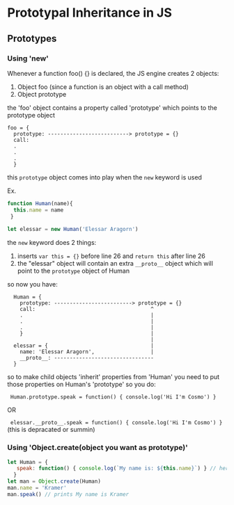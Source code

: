 # Prototypal Inheritance in JS

## Prototypes

### Using 'new'

Whenever a function foo() {} is declared, the JS engine creates 2 objects:
1. Object foo (since a function is an object with a call method)
2. Object prototype

the 'foo' object contains a property called 'prototype' which points to the prototype object

```
foo = {
  prototype: --------------------------> prototype = {}
  call:
  .
  .
  .
  }
```

this ```prototype``` object comes into play when the ```new``` keyword is used

Ex.
```js
function Human(name){
  this.name = name
 }
 
let elessar = new Human('Elessar Aragorn')
```
the ```new``` keyword does 2 things:
1. inserts ```var this = {}``` before line 26 and ```return this``` after line 26
2. the "elessar" object will contain an extra ```__proto__``` object which will point to the ```prototype``` object of Human

so now you have:
```
  Human = {
    prototype: -------------------------> prototype = {}
    call:                                     ^
    .                                         |  
    .                                         |
    .                                         |
    }                                         |
                                              |
  elessar = {                                 |
    name: 'Elessar Aragorn',                  |
    __proto__: --------------------------------
  }
```

so to make child objects 'inherit' properties from 'Human' you need to put those properties on Human's 'prototype'
so you do:

``` Human.prototype.speak = function() { console.log('Hi I'm Cosmo') }```

OR

``` elessar.__proto__.speak = function() { console.log('Hi I'm Cosmo') }``` (this is depracated or summin)

### Using 'Object.create(object you want as prototype)'

```js
let Human = {
   speak: function() { console.log(`My name is: ${this.name}`) } // here 'this' refers to Human object since owner of speak             function is Human
  }
let man = Object.create(Human)
man.name = 'Kramer'
man.speak() // prints My name is Kramer
```

